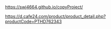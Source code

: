 https://swj4664.github.io/copyProject/

https://d.cafe24.com/product/product_detail.php?productCode=PTHD762343
